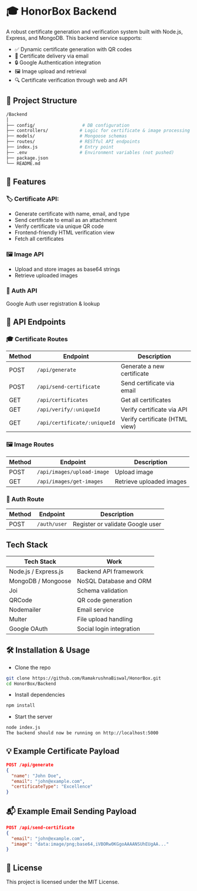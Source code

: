 # 🎓 HonorBox Backend
A robust certificate generation and verification system built with Node.js, Express, and MongoDB. This backend service supports:
- ✅ Dynamic certificate generation with QR codes
- 📩 Certificate delivery via email
- 🔒 Google Authentication integration
- 🖼️ Image upload and retrieval
- 🔍 Certificate verification through web and API

## 📁 Project Structure
```bash
/Backend
│
├── config/                  # DB configuration
├── controllers/            # Logic for certificate & image processing
├── models/                 # Mongoose schemas
├── routes/                 # RESTful API endpoints
├── index.js                # Entry point
├── .env                    # Environment variables (not pushed)
├── package.json
└── README.md
```

## 🚀 Features
### 🏷️ Certificate API: 
- Generate certificate with name, email, and type
- Send certificate to email as an attachment
- Verify certificate via unique QR code
- Frontend-friendly HTML verification view
- Fetch all certificates

### 🖼️ Image API
- Upload and store images as base64 strings
- Retrieve uploaded images

### 👤 Auth API
Google Auth user registration & lookup

## 🔌 API Endpoints
### 🎓 Certificate Routes

| Method | Endpoint                      | Description                      |
|--------|-------------------------------|----------------------------------|
| POST   | `/api/generate`               | Generate a new certificate       |
| POST   | `/api/send-certificate`       | Send certificate via email       |
| GET    | `/api/certificates`           | Get all certificates             |
| GET    | `/api/verify/:uniqueId`       | Verify certificate via API       |
| GET    | `/api/certificate/:uniqueId`  | Verify certificate (HTML view)   |


### 🖼️ Image Routes

| Method | Endpoint                      | Description              |
|--------|-------------------------------|--------------------------|
| POST   | `/api/images/upload-image`    | Upload image             |
| GET    | `/api/images/get-images`      | Retrieve uploaded images |

### 🔐 Auth Route

| Method | Endpoint      | Description                        |
|--------|---------------|------------------------------------|
| POST   | `/auth/user`  | Register or validate Google user   |


## Tech Stack
|Tech Stack            | Work                    |
|----------------------|-------------------------|
| Node.js / Express.js | Backend API framework   |
| MongoDB / Mongoose   | NoSQL Database and ORM  |
|       Joi            |    Schema validation    |
|      QRCode          |    QR code generation   |
|     Nodemailer       |      Email service      |
|      Multer          |   File upload handling  |
|    Google OAuth      | Social login integration|


## 🛠️ Installation & Usage
- Clone the repo
```bash
git clone https://github.com/RamakrushnaBiswal/HonorBox.git
cd HonorBox/Backend
```

- Install dependencies
```bash
npm install
``` 

- Start the server
```bash
node index.js
The backend should now be running on http://localhost:5000
```

## 💡 Example Certificate Payload
```json
POST /api/generate
{
  "name": "John Doe",
  "email": "john@example.com",
  "certificateType": "Excellence"
}
```

## 📬 Example Email Sending Payload
```json
POST /api/send-certificate
{
  "email": "john@example.com",
  "image": "data:image/png;base64,iVBORw0KGgoAAAANSUhEUgAA..."
}
```

## 📃 License
This project is licensed under the MIT License.
